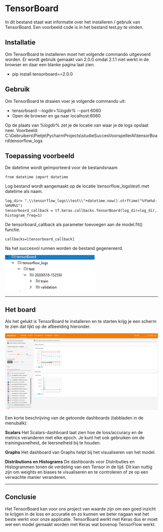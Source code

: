 
# TensorBoard
In dit bestand staat wat informatie over het installeren / gebruik van TensorBoard.
Een voorbeeld code is in het bestand test.py te vinden.
## Installatie
Om TensorBoard te installeren moet het volgende commando uitgevoerd worden. Er wordt gebruik gemaakt van 2.0.0 omdat 2.1.1 niet werkt in de browser en daar een blanke pagina laat zien. 
*  pip install tensorboard==2.0.0  

## Gebruik
  Om TensorBoard te draaien voer je volgende commando uit:
* tensorboard --logdir=*%*logdir*%* --port 6060
* Open de browser en ga naar localhost:6060

Op de plaats van %*logdir*% zet je de locatie van waar je de logs opslaat neer. Voorbeeld:
C:\Gebruikers\Pietje\PycharmProjects\studieSuccesVoorspellerAI\tensorBoard\tensorflow_logs


## Toepassing voorbeeld

    
De datetime wordt geïmporteerd voor de bestandsnaam  

    
    from datetime import datetime

Log bestand wordt aangemaakt op de locatie \\tensorflow_logs\\test\\ met datetime als naam.

    log_dir= ".\\tensorflow_logs\\test\\"+datetime.now().strftime("%Y%m%d-%H%M%S")  
    tensorboard_callback = tf.keras.callbacks.TensorBoard(log_dir=log_dir, histogram_freq=1)

De tensorboard_callback als parameter toevoegen aan de model.fit() functie.

    callbacks=[tensorboard_callback]
    
Na het succesvol runnen worden de bestand gegenereerd.
    
![logbestanden](logbestanden.PNG)

---

## Het board
Als het gelukt is TensorBoard te installeren en te starten krijg je een scherm te zien dat lijkt op de afbeelding hieronder. 

![TensorBoard](tensorboard.png)



Een korte beschrijving van de getoonde dashboards (tabbladen in de menubalk): 

**Scalars**
Het Scalars-dashboard laat zien hoe de loss/accuracy en de metrics veranderen met elke epoch. Je kunt het ook gebruiken om de trainingssnelheid, de leersnelheid bij te houden.

**Graphs**
Het dashboard van Graphs helpt bij het visualiseren van het model.

**Distributions en Histograms**
De dashboards voor Distributies en Histogrammen tonen de verdeling van een Tensor in de tijd. Dit kan nuttig zijn om weights en biases te visualiseren en te controleren of ze op een verwachte manier veranderen.

---
## Conclusie
Het TensorBoard kan voor ons project van waarde zijn om een goed inzicht te krijgen in de loss en accuratie en zo kunnen we beter nagaan wat het beste werkt voor onze applicatie. 
TensorBoard werkt met Keras dus er moet wel een model gemaakt worden met Keras wat bovenop TensorFlow werkt.  







